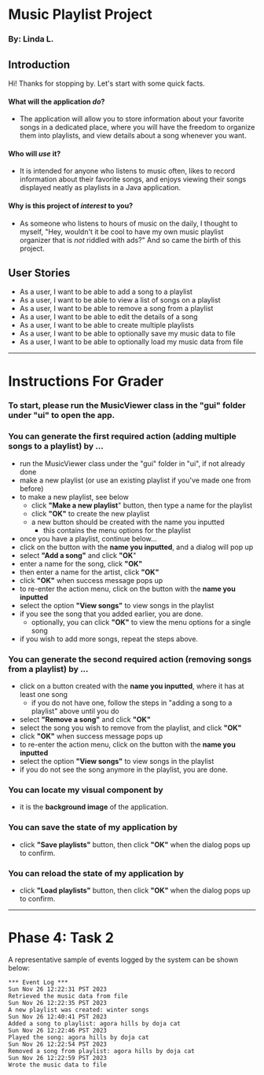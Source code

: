 # Music Playlist Project
### By: Linda L.

## Introduction
Hi! Thanks for stopping by.
Let's start with some quick facts.
#### What will the application *do*?

- The application will allow you to store information about your favorite songs
in a dedicated place, where you will have the freedom to organize them into 
playlists, and view details about a song whenever you want.

#### Who will *use* it?
- It is intended for anyone who listens to music often, likes to record information 
about their favorite songs, and enjoys viewing their songs displayed neatly as 
playlists in a Java application.

#### Why is this project of *interest* to you?
- As someone who listens to hours of music on the daily, I thought to myself,
  "Hey, wouldn't it be cool to have my own music playlist organizer that is *not* riddled
  with ads?" And so came the birth of this project.

## User Stories

- As a user, I want to be able to add a song to a playlist 
- As a user, I want to be able to view a list of songs on a playlist
- As a user, I want to be able to remove a song from a playlist
- As a user, I want to be able to edit the details of a song
- As a user, I want to be able to create multiple playlists 
- As a user, I want to be able to optionally save my music data to file
- As a user, I want to be able to optionally load my music data from file

---

# Instructions For Grader

### To start, please run the MusicViewer class in the "gui" folder under "ui" to open the app.
### You can generate the first required action (adding multiple songs to a playlist) by ...
  - run the MusicViewer class under the "gui" folder in "ui", if not already done
  - make a new playlist (or use an existing playlist if you've made one from before)
  - to make a new playlist, see below
    - click **"Make a new playlist**" button, then type a name for the playlist
    - click **"OK"** to create the new playlist
    - a new button should be created with the name you inputted
      - this contains the menu options for the playlist 
  - once you have a playlist, continue below...
  - click on the button with the **name you inputted**, and a dialog will pop up
  - select **"Add a song"** and click **"OK**"
  - enter a name for the song, click **"OK"**
  - then enter a name for the artist, click **"OK"**
  - click **"OK"** when success message pops up
  - to re-enter the action menu, click on the button with the **name you inputted**
  - select the option **"View songs"** to view songs in the playlist
  - if you see the song that you added earlier, you are done.
    - optionally, you can click **"OK"** to view the menu options for a single song
  - if you wish to add more songs, repeat the steps above. 
### You can generate the second required action (removing songs from a playlist) by ...
  - click on a button created with the **name you inputted**, where it has at least one song 
    - if you do not have one, follow the steps in "adding a song to a playlist" above until you do
  - select **"Remove a song"** and click **"OK"**
  - select the song you wish to remove from the playlist, and click **"OK"**
  - click **"OK"** when success message pops up
  - to re-enter the action menu, click on the button with the **name you inputted**
  - select the option **"View songs"** to view songs in the playlist
  - if you do not see the song anymore in the playlist, you are done.
### You can locate my visual component by 
  - it is the **background image** of the application.
### You can save the state of my application by 
  - click **"Save playlists"** button, then click **"OK"** when the dialog pops up to confirm.
### You can reload the state of my application by 
  - click **"Load playlists"** button, then click **"OK"** when the dialog pops up to confirm.

---

# Phase 4: Task 2

A representative sample of events logged by the system can be shown below:

    *** Event Log ***
    Sun Nov 26 12:22:31 PST 2023
    Retrieved the music data from file
    Sun Nov 26 12:22:35 PST 2023
    A new playlist was created: winter songs
    Sun Nov 26 12:40:41 PST 2023
    Added a song to playlist: agora hills by doja cat
    Sun Nov 26 12:22:46 PST 2023
    Played the song: agora hills by doja cat
    Sun Nov 26 12:22:54 PST 2023
    Removed a song from playlist: agora hills by doja cat
    Sun Nov 26 12:22:59 PST 2023
    Wrote the music data to file


